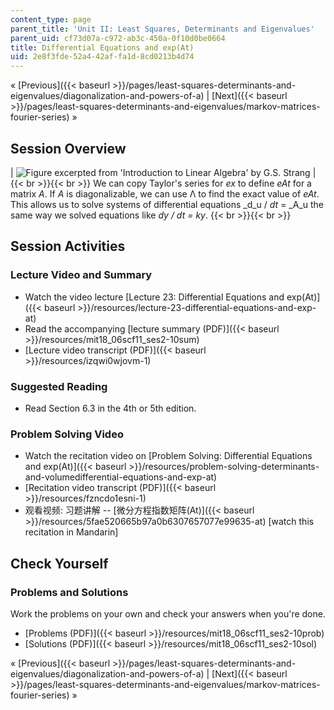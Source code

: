 ```yaml
---
content_type: page
parent_title: 'Unit II: Least Squares, Determinants and Eigenvalues'
parent_uid: cf73d07a-c972-ab3c-450a-0f10d0be0664
title: Differential Equations and exp(At)
uid: 2e8f3fde-52a4-42af-fa1d-8cd0213b4d74
---
```


« [Previous]({{< baseurl >}}/pages/least-squares-determinants-and-eigenvalues/diagonalization-and-powers-of-a) | [Next]({{< baseurl >}}/pages/least-squares-determinants-and-eigenvalues/markov-matrices-fourier-series) »

Session Overview
----------------

| ![Figure excerpted from 'Introduction to Linear Algebra' by G.S. Strang](BASEURL_PLACEHOLDER/resources/2_10) |  {{< br >}}{{< br >}} We can copy Taylor's series for _ex_ to define _eAt_ for a matrix _A_. If _A_ is diagonalizable, we can use Λ to find the exact value of _eAt_. This allows us to solve systems of differential equations _d_u / _dt_ = _A_u the same way we solved equations like _dy / dt = ky_. {{< br >}}{{< br >}}  

Session Activities
------------------

### Lecture Video and Summary

*   Watch the video lecture [Lecture 23: Differential Equations and exp(At)]({{< baseurl >}}/resources/lecture-23-differential-equations-and-exp-at)
*   Read the accompanying [lecture summary (PDF)]({{< baseurl >}}/resources/mit18_06scf11_ses2-10sum)
*   [Lecture video transcript (PDF)]({{< baseurl >}}/resources/izqwi0wjovm-1)

### Suggested Reading

*   Read Section 6.3 in the 4th or 5th edition.

### Problem Solving Video

*   Watch the recitation video on [Problem Solving: Differential Equations and exp(At)]({{< baseurl >}}/resources/problem-solving-determinants-and-volumedifferential-equations-and-exp-at)
*   [Recitation video transcript (PDF)]({{< baseurl >}}/resources/fzncdo1esni-1)
*   观看视频: 习题讲解 -- [微分方程指数矩阵(At)]({{< baseurl >}}/resources/5fae520665b97a0b6307657077e99635-at) \[watch this recitation in Mandarin\]

Check Yourself
--------------

### Problems and Solutions

Work the problems on your own and check your answers when you're done.

*   [Problems (PDF)]({{< baseurl >}}/resources/mit18_06scf11_ses2-10prob)
*   [Solutions (PDF)]({{< baseurl >}}/resources/mit18_06scf11_ses2-10sol)

« [Previous]({{< baseurl >}}/pages/least-squares-determinants-and-eigenvalues/diagonalization-and-powers-of-a) | [Next]({{< baseurl >}}/pages/least-squares-determinants-and-eigenvalues/markov-matrices-fourier-series) »
